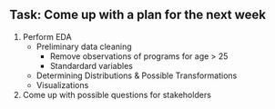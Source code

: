 ## Task: Come up with a plan for the next week

1. Perform EDA
   - Preliminary data cleaning
      - Remove observations of programs for age > 25
      - Standardard variables
   - Determining Distributions & Possible Transformations
   - Visualizations
2. Come up with possible questions for stakeholders
